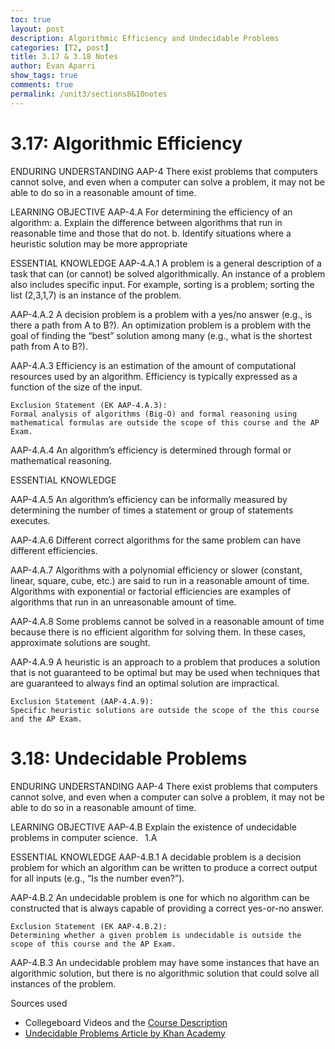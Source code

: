 ```yaml
---
toc: true
layout: post
description: Algorithmic Efficiency and Undecidable Problems
categories: [T2, post]
title: 3.17 & 3.18 Notes
author: Evan Aparri
show_tags: true
comments: true
permalink: /unit3/sections8&10notes
---
```

# 3.17: Algorithmic Efficiency

ENDURING UNDERSTANDING
AAP-4
There exist problems that computers cannot solve, and even when a computer can solve a problem, it may not be able to do so in a reasonable amount of time.

LEARNING OBJECTIVE
AAP-4.A
For determining the
efficiency of an algorithm:
a. Explain the difference between algorithms that run in reasonable time and those that do not.
b. Identify situations where a heuristic solution may be more appropriate

ESSENTIAL KNOWLEDGE
AAP-4.A.1
A problem is a general description of a task that can (or cannot) be solved algorithmically. An instance of a problem also includes specific input. For example, sorting is a problem; sorting the list (2,3,1,7) is an instance of the problem.

AAP-4.A.2
A decision problem is a problem with a yes/no answer (e.g., is there a path from A to B?). An optimization problem is a problem with the goal of finding the “best” solution among many (e.g., what is the shortest path from A to B?).

AAP-4.A.3
Efficiency is an estimation of the amount of computational resources used by an algorithm. Efficiency is typically expressed as a function of the size of the input.

    Exclusion Statement (EK AAP-4.A.3):
    Formal analysis of algorithms (Big-O) and formal reasoning using mathematical formulas are outside the scope of this course and the AP Exam.

AAP-4.A.4
An algorithm’s efficiency is determined through formal or mathematical reasoning.

ESSENTIAL KNOWLEDGE

AAP-4.A.5
An algorithm’s efficiency can be informally measured by determining the number of times a statement or group of statements executes.

AAP-4.A.6
Different correct algorithms for the same problem can have different efficiencies.

AAP-4.A.7
Algorithms with a polynomial efficiency or slower (constant, linear, square, cube, etc.) are said to run in a reasonable amount of time. Algorithms with exponential or factorial efficiencies are examples of algorithms that run in an unreasonable amount of time.

AAP-4.A.8
Some problems cannot be solved in a reasonable amount of time because there is no efficient algorithm for solving them. In these cases, approximate solutions are sought.

AAP-4.A.9
A heuristic is an approach to a problem that produces a solution that is not guaranteed to be optimal but may be used when techniques that are guaranteed to always find an optimal solution are impractical.

    Exclusion Statement (AAP-4.A.9):
    Specific heuristic solutions are outside the scope of the this course and the AP Exam.

# 3.18: Undecidable Problems

ENDURING UNDERSTANDING
AAP-4
There exist problems that computers cannot solve, and even when a computer can solve a problem, it may not be able to do so in a reasonable amount of time.

LEARNING OBJECTIVE
AAP-4.B
Explain the existence of undecidable problems in computer science.  1.A

ESSENTIAL KNOWLEDGE
AAP-4.B.1
A decidable problem is a decision problem for which an algorithm can be written to produce a correct output for all inputs (e.g., “Is the number even?”).

AAP-4.B.2
An undecidable problem is one for which no algorithm can be constructed that is always capable of providing a correct yes-or-no answer.

    Exclusion Statement (EK AAP-4.B.2):
    Determining whether a given problem is undecidable is outside the scope of this course and the AP Exam.

AAP-4.B.3
An undecidable problem may have some instances that have an algorithmic solution, but there is no algorithmic solution that could solve all instances of the problem.

Sources used
- Collegeboard Videos and the [Course Description](https://apcentral.collegeboard.org/media/pdf/ap-computer-science-principles-course-and-exam-description.pdf)
- [Undecidable Problems Article by Khan Academy](https://www.khanacademy.org/computing/ap-computer-science-principles/algorithms-101/solving-hard-problems/a/undecidable-problems)